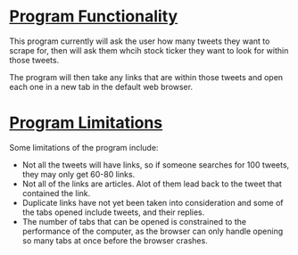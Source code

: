 <h1><b><u>Program Functionality</u></b></h1>
This program currently will ask the user how many tweets they want to scrape for, then will ask them whcih stock ticker they
want to look for within those tweets.
<p />
The program will then take any links that are within those tweets and open each one in a new tab in the default web browser.
<p />
<h1><b><u>Program Limitations</u></b></h1>
<p>Some limitations of the program include:</p>
<ul>
  <li>Not all the tweets will have links, so if someone searches for 100 tweets, they may only get 60-80 links.</li>
  <li>Not all of the links are articles. Alot of them lead back to the tweet that contained the link.</li>
  <li>Duplicate links have not yet been taken into consideration and some of the tabs opened include tweets, and their replies.</li>
  <li>The number of tabs that can be opened is constrained to the performance of the computer, as the browser can only handle opening so many tabs at once before the browser crashes.</li>
</ul>
  
  
